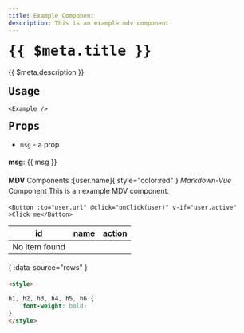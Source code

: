 ```yaml
---
title: Example Component
description: This is an example mdv component
---
```


# {{ $meta.title }}
{{ $meta.description }}

## Usage

```vue
<Example />
```

## Props

* `msg` - a prop

<b>msg</b>: {{ msg }}

**MDV** Components :[user.name]{ style="color:red" }
*Markdown-Vue* Component
This is an example MDV component.  

```vue
<Button :to="user.url" @click="onClick(user)" v-if="user.active" >Click me</Button>
```

|id|name|action|
|--|----|------|
|No item found |
{ :data-source="rows" }

```html
<style>
    
h1, h2, h3, h4, h5, h6 { 
    font-weight: bold;
}
</style>
```



<script setup lang="ts">
import { ref, onMounted } from 'vue'
import { useMeta } from '../../src/useMeta'

defineProps<{ msg: string }>()

console.log('meta', useMeta())

onMounted(async () => {
    
}) 

const rows = ref([
    { id: 1, name: { value: 'John Doe' } },
    { id: 2, name: { value: 'Smith John' } },
])


const user = ref({
    id: 1,
    name: 'John Doe',
})
/**
 * MDV Component Setup
 * You can write your Vue setup here.
 * e.g. import UserBadge from './UserBadge.vue'
 * const user = useUser() 
 */
</script> 
 
<style scoped>
/* MDV Component Styles */ 
h1, h2, h3, h4, h5, h6 {
    font-weight: bold;
    font-family: monospace;
    margin: 1rem 0;
}

p {
    margin: 1rem 0;
    line-height: 1.5;
}
</style>
